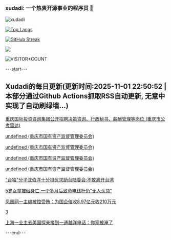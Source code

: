 ### xudadi: 一个热衷开源事业的程序员 👋

![xudadi](https://github-readme-stats-git-masterorgs-github-readme-stats-team.vercel.app/api?username=xudadi)

[![Top Langs](https://github-readme-stats.vercel.app/api/top-langs/?username=xudadi)](https://github.com/anuraghazra/github-readme-stats)

[![GitHub Streak](https://streak-stats.demolab.com?user=xudadi&locale=zh_Hans)](https://git.io/streak-stats)

![](https://raw.githubusercontent.com/xudadi/xudadi/main/assets/github-contribution-grid-snake.svg)

![VISITOR+COUNT](https://komarev.com/ghpvc/?username=xudadi&label=VISITOR+COUNT)


---start---

## Xudadi的每日更新(更新时间:2025-11-01 22:50:52 | 本部分通过Github Actions抓取RSS自动更新, 无意中实现了自动刷绿墙...)

[重庆国际投资咨询集团公开招聘决策咨询、行政秘书、薪酬管理等岗位 (重庆市公考雷达)](https://www.gongkaoleida.com/article/2672021)

[undefined (重庆市国有资产监督管理委员会)](https://dadilab.github.io/feeds/all.xml)

[undefined (重庆市国有资产监督管理委员会)](https://dadilab.github.io/feeds/all.xml)

[undefined (重庆市国有资产监督管理委员会)](https://dadilab.github.io/feeds/all.xml)

[undefined (重庆市国有资产监督管理委员会)](https://dadilab.github.io/feeds/all.xml)

["台独"分子沈伯洋十分担忧求助台陆委会:不敢离开台湾](https://m.163.com/news/article/KD7VJ4P10514EGPO.html)

[5岁女童被砸身亡 一个多月后致命电线杆仍"无人认领"](https://m.163.com/news/article/KD9KH4SG0512D3VJ.html)

[凤凰网一主编被控受贿：为国企催收8.97亿元收210万元](https://m.163.com/news/article/KD98H0SM0514R9P4.html)

[3](https://m.163.com/touch/news/sub/domestic)

[上海一业主去美国探亲接到一通越洋电话：你家被淹了](https://m.163.com/news/article/KD7PSHCN0514EGPO.html)

---end---
